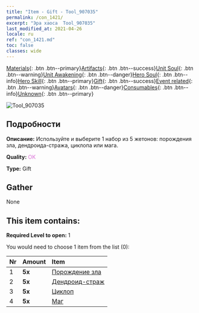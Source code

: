```yaml
---
title: "Item - Gift - Tool_907035"
permalink: /con_1421/
excerpt: "Эра хаоса  Tool_907035"
last_modified_at: 2021-04-26
locale: ru
ref: "con_1421.md"
toc: false
classes: wide
---
```

 [Materials](/ItemsRU/){: .btn .btn--primary}[Artifacts](/ItemsRU/Artifacts/){: .btn .btn--success}[Unit Soul](/ItemsRU/UnitSoul/){: .btn .btn--warning}[Unit Awakening](/ItemsRU/UnitAwakening/){: .btn .btn--danger}[Hero Soul](/ItemsRU/HeroSoul/){: .btn .btn--info}[Hero Skill](/ItemsRU/HeroSkill/){: .btn .btn--primary}[Gift](/ItemsRU/Gift/){: .btn .btn--success}[Event related](/ItemsRU/Events/){: .btn .btn--warning}[Avatars](/ItemsRU/Avatars/){: .btn .btn--danger}[Consumables](/ItemsRU/Consumables/){: .btn .btn--info}[Unknown](/ItemsRU/Unknown/){: .btn .btn--primary}

 ![Tool_907035](/images/t/i_907035.png)

## Подробности
 **Описание:** Используйте и выберите 1 набор из 5 жетонов: порождения зла, дендроида-стража, циклопа или мага.

 **Quality:** <span style="color: #DA70D6">OK</span>

 **Type:** Gift

## Gather

  None

## This item contains:

 **Required Level to open:** 1

 You would need to choose 1 item from the list (0):

  | Nr | Amount |     Item    |
  |:---|:-------|:------------|
  | 1 |  **5x** | [Порождение зла](/ItemsRU/unt_230/) |  | 
  | 2 |  **5x** | [Дендроид-страж](/ItemsRU/unt_203/) |  | 
  | 3 |  **5x** | [Циклоп](/ItemsRU/unt_222/) |  | 
  | 4 |  **5x** | [Маг](/ItemsRU/unt_238/) |  | 
